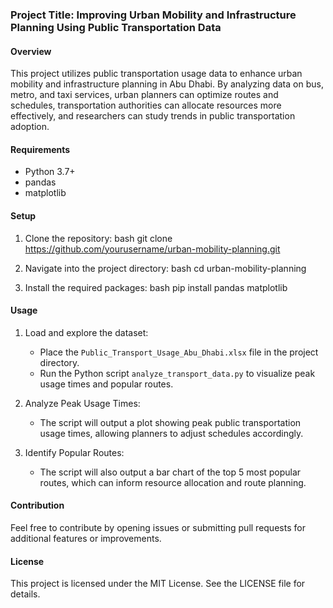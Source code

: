 ### Project Title: Improving Urban Mobility and Infrastructure Planning Using Public Transportation Data

#### Overview
This project utilizes public transportation usage data to enhance urban mobility and infrastructure planning in Abu Dhabi. By analyzing data on bus, metro, and taxi services, urban planners can optimize routes and schedules, transportation authorities can allocate resources more effectively, and researchers can study trends in public transportation adoption.

#### Requirements
- Python 3.7+
- pandas
- matplotlib

#### Setup
1. Clone the repository:
   bash
   git clone https://github.com/yourusername/urban-mobility-planning.git
   
2. Navigate into the project directory:
   bash
   cd urban-mobility-planning
   
3. Install the required packages:
   bash
   pip install pandas matplotlib
   

#### Usage
1. Load and explore the dataset:
   - Place the `Public_Transport_Usage_Abu_Dhabi.xlsx` file in the project directory.
   - Run the Python script `analyze_transport_data.py` to visualize peak usage times and popular routes.

2. Analyze Peak Usage Times:
   - The script will output a plot showing peak public transportation usage times, allowing planners to adjust schedules accordingly.

3. Identify Popular Routes:
   - The script will also output a bar chart of the top 5 most popular routes, which can inform resource allocation and route planning.

#### Contribution
Feel free to contribute by opening issues or submitting pull requests for additional features or improvements.

#### License
This project is licensed under the MIT License. See the LICENSE file for details.
